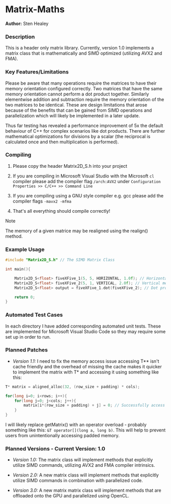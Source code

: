 # Matrix-Maths

**Author:** Sten Healey

### **Description** 
This is a header only matrix library. Currently, version 1.0 implements a matrix class that is mathematically and SIMD optimized (utilizing AVX2 and FMA).

### **Key Features/Limitations** 

Please be aware that many operations require the matrices to have their memory orientation configured correctly. Two matrices that have the same memory orientation cannot perform a dot product together. Similarly elementwise addition and subtraction require the memory orientation of the two matrices to be identical. These are design limitations that arose because of the benefits that can be gained from SIMD operations and parallelization which will likely be implemented in a later update.

Thus far testing has revealed a performance improvement of 5x the default behaviour of C++ for complex scenarios like dot products. There are further mathematical optimizations for divisions by a scalar (the reciprocal is calculated once and then multiplication is performed).

### **Compiling**
1. Please copy the header Matrix2D_S.h into your project

2. If you are compiling in Microsoft Visual Studio with the Microsoft `cl` compiler please add the compiler flag `/arch:AVX2` under `Configuration Properties >> C/C++ >> Command Line`

3. If you are compiling using a GNU style compiler e.g. gcc please add the compiler flags `-mavx2 -mfma`

4. That's all everything should compile correctly!

> [!Note]
> The memory of a given matrice may be realigned using the realign() method.


### **Example Usage**

```cpp
#include "Matrix2D_S.h" // The SIMD Matrix Class

int main(){

    Matrix2D_S<float> fiveXFive_1(5, 5, HORIZONTAL, 1.0f); // Horizontal memory alignment
    Matrix2D_S<float> fiveXFive_2(5, 1, VERTICAL, 2.0f); // Vertical memory alignment
    Matrix2D_S<float> output = fiveXFive_1.dot(fiveXFive_2); // Dot product

    return 0;
}
```

### Automated Test Cases
In each directory I have added corresponding automated unit tests. These are implemented for Microsoft Visual Studio Code so they may require some set up in order to run.

### **Planned Patches**
- _Version 1.1:_ I need to fix the memory access issue accessing T** isn't cache friendly and the overhead of missing the cache makes it quicker to implement the matrix with T* and accessing it using something like this:

```cpp
T* matrix = aligned_alloc(32, (row_size + padding) * cols);

for(long i=0; i<rows; i++){
    for(long j=0; j<cols; j++){
        matrix[i*(row_size + padding) + j] = 0; // Successfully access memory and when using SIMD steps of 8 or 4 the overhead of the multiplication becomes negligible. 
    }
}
```

I will likely replace getMatrix() with an operator overload - probably something like this: `&T operator[](long a, long b)`. This will help to prevent users from unintentionally accessing padded memory.

### **Planned Versions - Current Version: 1.0**

- _Version 1.0:_ The matrix class will implement methods that explicitly utilize SIMD commands, utilizing AVX2 and FMA compiler intrinsics.

- _Version 2.0:_ A new matrix class will implement methods that explicitly utilize SIMD commands in combination with parallelized code.

- _Version 3.0:_ A new matrix matrix class will implement methods that are offloaded onto the GPU and parallelized using OpenCL.
